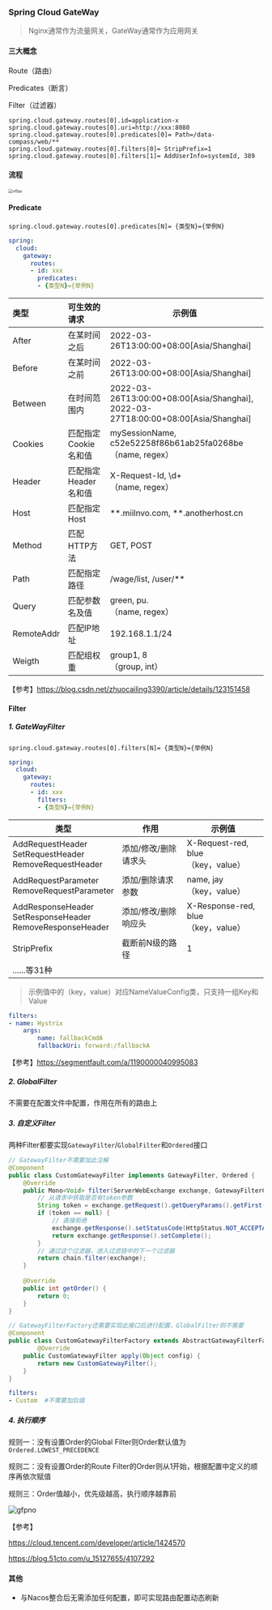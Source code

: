 ### Spring Cloud GateWay

> Nginx通常作为流量网关，GateWay通常作为应用网关



#### 三大概念

Route（路由）

Predicates（断言）

Filter（过滤器）

```properties
spring.cloud.gateway.routes[0].id=application-x
spring.cloud.gateway.routes[0].uri=http://xxx:8080
spring.cloud.gateway.routes[0].predicates[0]= Path=/data-compass/web/**
spring.cloud.gateway.routes[0].filters[0]= StripPrefix=1
spring.cloud.gateway.routes[0].filters[1]= AddUserInfo=systemId, 389
```



#### 流程

<img src="http://img.miilnvo.xyz/nf5pz.png" alt="nf5pz" style="zoom: 50%;" />



#### Predicate

```properties
spring.cloud.gateway.routes[0].predicates[N]= {类型N}={举例N}
```

```yaml
spring:
  cloud:
    gateway:
      routes:
      - id: xxx
        predicates:
        - {类型N}={举例N}
```

| 类型       | 可生效的请求         | 示例值                                                       |
| :--------- | :------------------- | ------------------------------------------------------------ |
| After      | 在某时间之后         | 2022-03-26T13:00:00+08:00[Asia/Shanghai]                     |
| Before     | 在某时间之前         | 2022-03-26T13:00:00+08:00[Asia/Shanghai]                     |
| Between    | 在时间范围内         | 2022-03-26T13:00:00+08:00[Asia/Shanghai], <br/>2022-03-27T18:00:00+08:00[Asia/Shanghai] |
| Cookies    | 匹配指定Cookie名和值 | mySessionName, c52e52258f86b61ab25fa0268be<br/>（name, regex） |
| Header     | 匹配指定Header名和值 | X-Request-Id, \d+<br/>（name, regex）                        |
| Host       | 匹配指定Host         | \*\*.miilnvo.com, \*\*.anotherhost.cn                        |
| Method     | 匹配HTTP方法         | GET, POST                                                    |
| Path       | 匹配指定路径         | /wage/list, /user/\*\*                                       |
| Query      | 匹配参数名及值       | green, pu.<br/>（name, regex）                               |
| RemoteAddr | 匹配IP地址           | 192.168.1.1/24                                               |
| Weigth     | 匹配组权重           | group1, 8<br/>（group, int）                                 |

【参考】https://blog.csdn.net/zhuocailing3390/article/details/123151458



#### Filter

##### 1. GateWayFilter

```properties
spring.cloud.gateway.routes[0].filters[N]= {类型N}={举例N}
```

```yaml
spring:
  cloud:
    gateway:
      routes:
      - id: xxx
        filters:
        - {类型N}={举例N}
```

| 类型                                                         | 作用                 | 示例值                                  |
| ------------------------------------------------------------ | -------------------- | --------------------------------------- |
| AddRequestHeader<br/>SetRequestHeader<br/>RemoveRequestHeader | 添加/修改/删除请求头 | X-Request-red, blue<br/>（key，value）  |
| AddRequestParameter<br/>RemoveRequestParameter               | 添加/删除请求参数    | name, jay<br/>（key，value）            |
| AddResponseHeader<br/>SetResponseHeader<br/>RemoveResponseHeader | 添加/修改/删除响应头 | X-Response-red, blue<br/>（key，value） |
| StripPrefix                                                  | 截断前N级的路径      | 1                                       |
| ......等31种                                                 |                      |                                         |

> 示例值中的（key，value）对应NameValueConfig类，只支持一组Key和Value

```yaml
filters:
- name: Hystrix
	args:
		name: fallbackCmdA
		fallbackUri: forward:/fallbackA
```

【参考】https://segmentfault.com/a/1190000040995083

##### 2. GlobalFilter

不需要在配置文件中配置，作用在所有的路由上

##### 3. 自定义Filter

两种Filter都要实现`GatewayFilter`/`GlobalFilter`和`Ordered`接口

```java
// GatewayFilter不需要加此注解
@Component
public class CustomGatewayFilter implements GatewayFilter, Ordered {
    @Override
    public Mono<Void> filter(ServerWebExchange exchange, GatewayFilterChain chain) {
        // 从请求中获取是否有token参数
        String token = exchange.getRequest().getQueryParams().getFirst("token");
        if (token == null) {
            // 直接拒绝
            exchange.getResponse().setStatusCode(HttpStatus.NOT_ACCEPTABLE);
            return exchange.getResponse().setComplete();
        }
        // 通过这个过滤器，进入过滤链中的下一个过滤器
        return chain.filter(exchange);
    }
  
    @Override
    public int getOrder() {
        return 0;
    }
}
```

```java
// GatewayFilterFactory还需要实现此接口后进行配置，GlobalFilter则不需要
@Component
public class CustomGatewayFilterFactory extends AbstractGatewayFilterFactory<Object> {
		@Override
    public CustomGatewayFilter apply(Object config) {
        return new CustomGatewayFilter();
    }
}
```

```yaml
filters:
- Custom  #不需要加后缀
```

##### 4. 执行顺序

规则一：没有设置Order的Global Filter则Order默认值为`Ordered.LOWEST_PRECEDENCE`

规则二：没有设置Order的Route Filter的Order则从1开始，根据配置中定义的顺序再依次赋值

规则三：Order值越小，优先级越高，执行顺序越靠前

<img src="http://img.miilnvo.xyz/gfpno.png" alt="gfpno"  />

【参考】

https://cloud.tencent.com/developer/article/1424570

https://blog.51cto.com/u_15127655/4107292



#### 其他

* 与Nacos整合后无需添加任何配置，即可实现路由配置动态刷新
